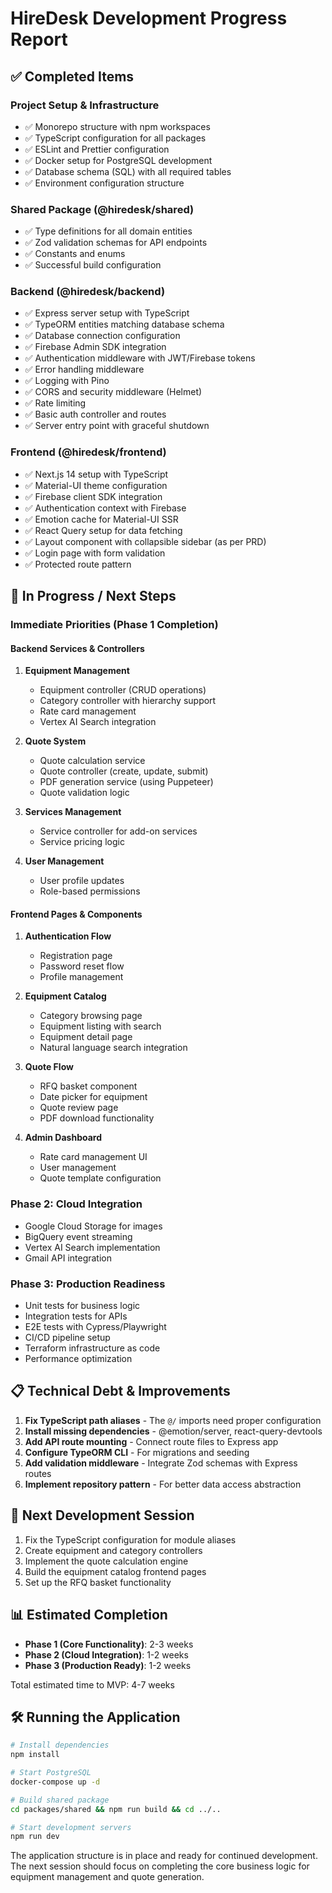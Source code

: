 # HireDesk Development Progress Report

## ✅ Completed Items

### Project Setup & Infrastructure
- ✅ Monorepo structure with npm workspaces
- ✅ TypeScript configuration for all packages
- ✅ ESLint and Prettier configuration
- ✅ Docker setup for PostgreSQL development
- ✅ Database schema (SQL) with all required tables
- ✅ Environment configuration structure

### Shared Package (@hiredesk/shared)
- ✅ Type definitions for all domain entities
- ✅ Zod validation schemas for API endpoints
- ✅ Constants and enums
- ✅ Successful build configuration

### Backend (@hiredesk/backend)
- ✅ Express server setup with TypeScript
- ✅ TypeORM entities matching database schema
- ✅ Database connection configuration
- ✅ Firebase Admin SDK integration
- ✅ Authentication middleware with JWT/Firebase tokens
- ✅ Error handling middleware
- ✅ Logging with Pino
- ✅ CORS and security middleware (Helmet)
- ✅ Rate limiting
- ✅ Basic auth controller and routes
- ✅ Server entry point with graceful shutdown

### Frontend (@hiredesk/frontend)
- ✅ Next.js 14 setup with TypeScript
- ✅ Material-UI theme configuration
- ✅ Firebase client SDK integration
- ✅ Authentication context with Firebase
- ✅ Emotion cache for Material-UI SSR
- ✅ React Query setup for data fetching
- ✅ Layout component with collapsible sidebar (as per PRD)
- ✅ Login page with form validation
- ✅ Protected route pattern

## 🚧 In Progress / Next Steps

### Immediate Priorities (Phase 1 Completion)

#### Backend Services & Controllers
1. **Equipment Management**
   - Equipment controller (CRUD operations)
   - Category controller with hierarchy support
   - Rate card management
   - Vertex AI Search integration

2. **Quote System**
   - Quote calculation service
   - Quote controller (create, update, submit)
   - PDF generation service (using Puppeteer)
   - Quote validation logic

3. **Services Management**
   - Service controller for add-on services
   - Service pricing logic

4. **User Management**
   - User profile updates
   - Role-based permissions

#### Frontend Pages & Components
1. **Authentication Flow**
   - Registration page
   - Password reset flow
   - Profile management

2. **Equipment Catalog**
   - Category browsing page
   - Equipment listing with search
   - Equipment detail page
   - Natural language search integration

3. **Quote Flow**
   - RFQ basket component
   - Date picker for equipment
   - Quote review page
   - PDF download functionality

4. **Admin Dashboard**
   - Rate card management UI
   - User management
   - Quote template configuration

### Phase 2: Cloud Integration
- Google Cloud Storage for images
- BigQuery event streaming
- Vertex AI Search implementation
- Gmail API integration

### Phase 3: Production Readiness
- Unit tests for business logic
- Integration tests for APIs
- E2E tests with Cypress/Playwright
- CI/CD pipeline setup
- Terraform infrastructure as code
- Performance optimization

## 📋 Technical Debt & Improvements

1. **Fix TypeScript path aliases** - The `@/` imports need proper configuration
2. **Install missing dependencies** - @emotion/server, react-query-devtools
3. **Add API route mounting** - Connect route files to Express app
4. **Configure TypeORM CLI** - For migrations and seeding
5. **Add validation middleware** - Integrate Zod schemas with Express routes
6. **Implement repository pattern** - For better data access abstraction

## 🎯 Next Development Session

1. Fix the TypeScript configuration for module aliases
2. Create equipment and category controllers
3. Implement the quote calculation engine
4. Build the equipment catalog frontend pages
5. Set up the RFQ basket functionality

## 📊 Estimated Completion

- **Phase 1 (Core Functionality)**: 2-3 weeks
- **Phase 2 (Cloud Integration)**: 1-2 weeks  
- **Phase 3 (Production Ready)**: 1-2 weeks

Total estimated time to MVP: 4-7 weeks

## 🛠️ Running the Application

```bash
# Install dependencies
npm install

# Start PostgreSQL
docker-compose up -d

# Build shared package
cd packages/shared && npm run build && cd ../..

# Start development servers
npm run dev
```

The application structure is in place and ready for continued development. The next session should focus on completing the core business logic for equipment management and quote generation. 